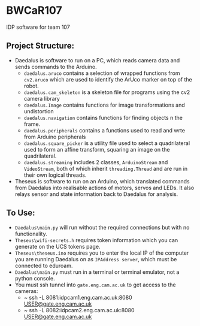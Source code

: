 # BWCaR107
IDP software for team 107
## Project Structure:
- Daedalus is software to run on a PC, which reads camera data and sends commands to the Arduino.
  - `daedalus.aruco` contains a selection of wrapped functions from `cv2.aruco` which are used to identify the ArUco marker on top of the robot.
  - `daedalus.cam_skeleton` is a skeleton file for programs using the cv2 camera library
  - `daedalus.Image` contains functions for image transformations and undistortion 
  - `daedalus.navigation` contains functions for finding objects n the frame.
  - `daedalus.peripherals` contains a functions used to read and wrte from Arduino peripherals
  - `daedalus.square_picker` is a utility file used to select a quadrilateral used to form an affine transform, squaring an image on the quadrilateral.
  - `daedalus.streaming` includes 2 classes, `ArduinoStream` and `VideoStream`, both of which inherit `threading.Thread` and are run in their own logical threads.
- Theseus is software to run on an Arduino, which translated commands from Daedalus into realisable actions of motors, servos and LEDs. It also relays sensor and state information back to Daedalus for analysis.
## To Use:
- `Daedalus\main.py` will run without the required connections but with no functionality.
- `Theseus\wifi-secrets.h` requires token information which you can generate on the UCS tokens page.
- `Theseus\theseus.ino` requires you to enter the local IP of the computer you are running Daedalus on as `IPAddress server`, which must be connected to eduroam.
- `Daedalus\main.py` must run in a terminal or terminal emulator, not a python console.
- You must ssh tunnel into `gate.eng.cam.ac.uk` to get access to the cameras:
  - ~ ssh -L 8081:idpcam1.eng.cam.ac.uk:8080 USER@gate.eng.cam.ac.uk
  - ~ ssh -L 8082:idpcam2.eng.cam.ac.uk:8080 USER@gate.eng.cam.ac.uk